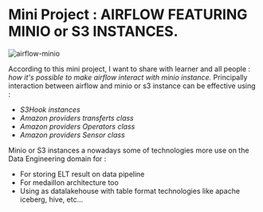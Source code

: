 # Mini Project : AIRFLOW FEATURING MINIO or S3 INSTANCES.
![airflow-minio](https://github.com/user-attachments/assets/b229ce25-9085-4862-b4e7-05a369e6ae1e)


According to this mini project, I want to share with learner and all people :  _how it's possible to make airflow interact with minio instance._
Principally interaction between airflow and minio or s3 instance can be effective using :
- _S3Hook instances_
- _Amazon providers transferts class_
- _Amazon providers Operators class_
- _Amazon providers Sensor class_


Minio or S3 instances a nowadays some of technologies more use on the Data Engineering domain for : 
- For storing ELT result on data pipeline
- For medaillon architecture too
- Using as datalakehouse with table format technologies like apache iceberg, hive, etc...
